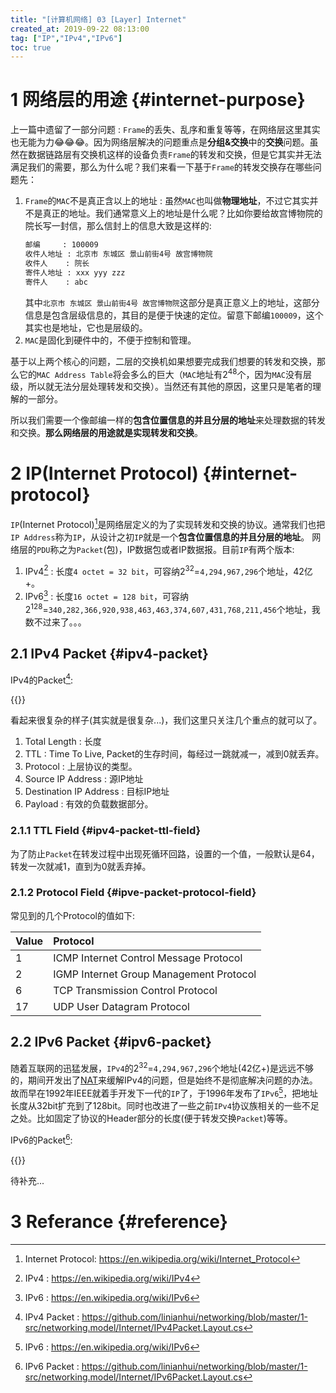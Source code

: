 ```yaml
---
title: "[计算机网络] 03 [Layer] Internet"
created_at: 2019-09-22 08:13:00
tag: ["IP","IPv4","IPv6"]
toc: true
---
```



# 1 网络层的用途 {#internet-purpose}

上一篇中遗留了一部分问题 : `Frame`的丢失、乱序和重复等等，在网络层这里其实也无能为力😂😂😂。因为网络层解决的问题重点是**分组&交换**中的**交换**问题。虽然在数据链路层有交换机这样的设备负责`Frame`的转发和交换，但是它其实并无法满足我们的需要，那么为什么呢？我们来看一下基于`Frame`的转发交换存在哪些问题先：

1. `Frame`的`MAC`不是真正含以上的地址 : 虽然`MAC`也叫做**物理地址**，不过它其实并不是真正的地址。我们通常意义上的地址是什么呢？比如你要给故宫博物院的院长写一封信，那么信封上的信息大致是这样的:
    ```txt
    邮编     : 100009 
    收件人地址 : 北京市 东城区 景山前街4号 故宫博物院
    收件人    : 院长
    寄件人地址 : xxx yyy zzz
    寄件人    : abc 
    ```
    其中`北京市 东城区 景山前街4号 故宫博物院`这部分是真正意义上的地址，这部分信息是包含层级信息的，其目的是便于快速的定位。留意下邮编`100009`，这个其实也是地址，它也是层级的。
2. `MAC`是固化到硬件中的，不便于控制和管理。

基于以上两个核心的问题，二层的交换机如果想要完成我们想要的转发和交换，那么它的`MAC Address Table`将会多么的巨大（`MAC`地址有2<sup>48</sup>个，因为`MAC`没有层级，所以就无法分层处理转发和交换）。当然还有其他的原因，这里只是笔者的理解的一部分。

所以我们需要一个像邮编一样的**包含位置信息的并且分层的地址**来处理数据的转发和交换。**那么网络层的用途就是实现转发和交换**。

# 2 IP(Internet Protocol) {#internet-protocol}

`IP`(Internet Protocol)[^ip]是网络层定义的为了实现转发和交换的协议。通常我们也把`IP Address`称为`IP`，从设计之初`IP`就是一个**包含位置信息的并且分层的地址**。
网络层的`PDU`称之为`Packet`(包)，IP数据包或者IP数据报。目前`IP`有两个版本:

1. IPv4[^ipv4] : 长度`4 octet = 32 bit`，可容纳2<sup>32</sup>=`4,294,967,296`个地址，42亿+。
2. IPv6[^ipv6] : 长度`16 octet = 128 bit`，可容纳2<sup>128</sup>=`340,282,366,920,938,463,463,374,607,431,768,211,456`个地址，我数不过来了。。。

## 2.1 IPv4 Packet {#ipv4-packet}

IPv4的Packet[^ipv4-packet]:

{{<highlight-file file="ipv4-packet.txt" lang="txt">}}

看起来很复杂的样子(其实就是很复杂...)，我们这里只关注几个重点的就可以了。

1. Total Length : 长度
2. TTL : Time To Live, Packet的生存时间，每经过一跳就减一，减到0就丢弃。
3. Protocol : 上层协议的类型。
4. Source IP Address : 源IP地址
5. Destination IP Address : 目标IP地址
6. Payload : 有效的负载数据部分。

### 2.1.1 TTL Field {#ipv4-packet-ttl-field}

为了防止`Packet`在转发过程中出现死循环回路，设置的一个值，一般默认是64，转发一次就减1，直到为0就丢弃掉。

### 2.1.2 Protocol Field {#ipve-packet-protocol-field}

常见到的几个Protocol的值如下:

| Value | Protocol                                |
| :---- | :-------------------------------------- |
| 1     | ICMP Internet Control Message Protocol  |
| 2     | IGMP Internet Group Management Protocol |
| 6     | TCP Transmission Control Protocol       |
| 17    | UDP User Datagram Protocol              |

## 2.2 IPv6 Packet {#ipv6-packet}

随着互联网的迅猛发展，`IPv4`的2<sup>32</sup>=`4,294,967,296`个地址(42亿+)是远远不够的，期间开发出了[NAT][nat]来缓解IPv4的问题，但是始终不是彻底解决问题的办法。故而早在1992年IEEE就着手开发下一代的`IP`了，于1996年发布了`IPv6`[^ipv6]，把地址长度从32bit扩充到了128bit。同时也改进了一些之前`IPv4`协议族相关的一些不足之处。比如固定了协议的Header部分的长度(便于转发交换`Packet`)等等。

IPv6的Packet[^ipv6-packet]:

{{<highlight-file file="ipv6-packet.txt" lang="txt">}}


待补充...

# 3 Referance {#reference}

[^ip]:Internet Protocol: <https://en.wikipedia.org/wiki/Internet_Protocol>
[^ipv4]:IPv4 : <https://en.wikipedia.org/wiki/IPv4>
[^ipv4-packet]: IPv4 Packet : <https://github.com/linianhui/networking/blob/master/1-src/networking.model/Internet/IPv4Packet.Layout.cs>
[^ipv6]:IPv6 : <https://en.wikipedia.org/wiki/IPv6>
[^ipv6-packet]: IPv6 Packet : <https://github.com/linianhui/networking/blob/master/1-src/networking.model/Internet/IPv6Packet.Layout.cs>

[nat]:<../nat>